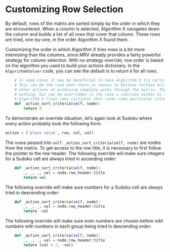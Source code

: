 # Customizing Row Selection

By default, rows of the matrix are sorted simply by the order in which they are encountered. When a column is selected, Algorithm X navigates down the column and builds a list of all rows that cover that column. These rows are tried, one-by-one, in the order Algorithm X found them.

Customizing the order in which Algorithm X tries rows is a bit more interesting than the columns, since MRV already provides a fairly powerful strategy for column selection.  With no strategy override, row order is based on the algorithm you used to build your actions dictionary. In the `AlgorithmXSolver` code, you can see the default is to return `0` for all rows.

```python
    # In some cases it may be beneficial to have Algorithm X try certain paths through the matrix.
    # This can be the case when there is reason to believe certain actions have a better chance than
    # other actions at producing complete paths through the matrix. The method included here does
    # nothing, but can be overridden in the case a subclass wishes to influence the order in which
    # Algorithm X tries rows (actions) that cover some particular column.
    def _action_sort_criteria(self, node):
        return 0
```

To demonstrate an override situation, let’s again look at Sudoku where every action probably took the following form:

```python
action = ('place value', row, col, val)
```

The `node`s passed into `self._action_sort_criteria(self, node)` are nodes from the matrix. To get access to the row title, it is necessary to first follow the pointer to the row header. The following override will make sure integers for a Sudoku cell are always tried in ascending order:

```python
    def _action_sort_criteria(self, node):
        _, _, _, val = node.row_header.title
        return val
```

The following override will make sure numbers for a Sudoku cell are always tried in descending order:

```python
    def _action_sort_criteria(self, node):
        _, _, _, val = node.row_header.title
        return -val
```

The following override will make sure even numbers are chosen before odd numbers with numbers in each group being tried in descending order:

```python
    def _action_sort_criteria(self, node):
        _, _, _, val = node.row_header.title
        return (val % 2, -val)
```
